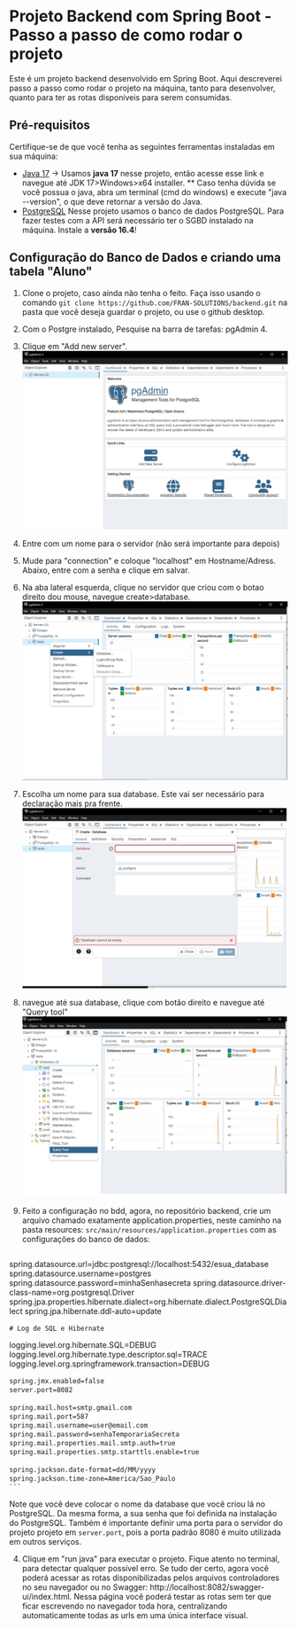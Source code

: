 # Projeto Backend com Spring Boot - Passo a passo de como rodar o projeto

Este é um projeto backend desenvolvido em Spring Boot. Aqui descreverei passo a passo como rodar o projeto na máquina, tanto para desenvolver, quanto para ter as rotas disponíveis para serem consumidas.

## Pré-requisitos

Certifique-se de que você tenha as seguintes ferramentas instaladas em sua máquina:

- [Java 17](https://www.oracle.com/br/java/technologies/downloads/#jdk17-windows) -> Usamos **java 17** nesse projeto, então acesse esse link e navegue até JDK 17>Windows>x64 installer. ** Caso tenha dúvida se você possua o java, abra um terminal (cmd do windows) e execute "java --version", o que deve retornar a versão do Java.
- [PostgreSQL]("https://www.enterprisedb.com/downloads/postgres-postgresql-downloads") Nesse projeto usamos o banco de dados PostgreSQL. Para fazer testes com a API será necessário ter o SGBD instalado na máquina. Instale a **versão 16.4**!


## Configuração do Banco de Dados e criando uma tabela "Aluno"
1. Clone o projeto, caso ainda não tenha o feito. Faça isso usando o comando `git clone https://github.com/FRAN-SOLUTIONS/backend.git` na pasta que você deseja guardar o projeto, ou use o github desktop.
2. Com o Postgre instalado, Pesquise na barra de tarefas: pgAdmin 4.
3. Clique em "Add new server".
![new server](imagens/newserver.jpg)
4. Entre com um nome para o servidor (não será importante para depois)
5. Mude para "connection" e coloque "localhost" em Hostname/Adress. Abaixo, entre com a senha e clique em salvar.
6. Na aba lateral esquerda, clique no servidor que criou com o botao direito dou mouse, navegue create>database.
![create database](imagens/createdatabase.jpg)
7. Escolha um nome para sua database. Este vai ser necessário para declaração mais pra frente.
![name database](imagens/namedatabase.jpg)
8. navegue até sua database, clique com botão direito e navegue até "Query tool"
![querytool](imagens/querytool.jpg)

9. Feito a configuração no bdd, agora, no repositório backend, crie um arquivo chamado exatamente application.properties, neste caminho na pasta resources: `src/main/resources/application.properties` com as configurações do banco de dados:

    ```properties
  spring.datasource.url=jdbc:postgresql://localhost:5432/esua_database
    spring.datasource.username=postgres
    spring.datasource.password=minhaSenhasecreta
    spring.datasource.driver-class-name=org.postgresql.Driver
    spring.jpa.properties.hibernate.dialect=org.hibernate.dialect.PostgreSQLDialect
    spring.jpa.hibernate.ddl-auto=update

    # Log de SQL e Hibernate
logging.level.org.hibernate.SQL=DEBUG
logging.level.org.hibernate.type.descriptor.sql=TRACE
logging.level.org.springframework.transaction=DEBUG


    spring.jmx.enabled=false
    server.port=8082

    spring.mail.host=smtp.gmail.com
    spring.mail.port=587
    spring.mail.username=user@email.com
    spring.mail.password=senhaTemporariaSecreta
    spring.mail.properties.mail.smtp.auth=true
    spring.mail.properties.smtp.starttls.enable=true

    spring.jackson.date-format=dd/MM/yyyy
    spring.jackson.time-zone=America/Sao_Paulo
    ```
Note que você deve colocar o nome da database que você criou lá no PostgreSQL. Da mesma forma, a sua senha que foi definida na instalação do PostgreSQL. Também é importante definir uma porta para o servidor do projeto projeto em `server.port`, pois a porta padrão 8080 é muito utilizada em outros serviços. 

4. Clique em "run java" para executar o projeto. Fique atento no terminal, para detectar qualquer possível erro. Se tudo der certo, agora você poderá acessar as rotas disponibilizadas pelos arquivos controladores no seu navegador ou no Swagger: http://localhost:8082/swagger-ui/index.html. Nessa página você poderá testar as rotas sem ter que ficar escrevendo no navegador toda hora, centralizando automaticamente todas as urls em uma única interface visual.



